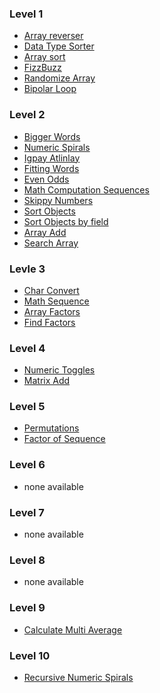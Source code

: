 ### Level 1
- <a href="practice02/README.md" target="_blank">Array reverser</a>
- <a href="practice03/README.md" target="_blank">Data Type Sorter</a>
- <a href="practice04/README.md" target="_blank">Array sort</a>
- <a href="practice05/README.md" target="_blank">FizzBuzz</a>
- <a href="practice20/README.md" target="_blank">Randomize Array</a>
- <a href="practice21/README.md" target="_blank">Bipolar Loop</a>

### Level 2
- <a href="practice01/README.md" target="_blank">Bigger Words</a>
- <a href="practice06/README.md" target="_blank">Numeric Spirals</a>
- <a href="practice07/README.md" target="_blank">Igpay Atlinlay</a>
- <a href="practice09/README.md" target="_blank">Fitting Words</a>
- <a href="practice11/README.md" target="_blank">Even Odds</a>
- <a href="practice13/README.md" target="_blank">Math Computation Sequences</a>
- <a href="practice17/README.md" target="_blank">Skippy Numbers</a>
- <a href="practice11/README.md" target="_blank">Sort Objects</a>
- <a href="practice22/README.md" target="_blank">Sort Objects by field</a>
- <a href="practice25/README.md" target="_blank">Array Add</a>
- <a href="practice26/README.md" target="_blank">Search Array</a>

### Levle 3
- <a href="practice08/README.md" target="_blank">Char Convert</a>
- <a href="practice12/README.md" target="_blank">Math Sequence</a>
- <a href="practice14/README.md" target="_blank">Array Factors</a>
- <a href="practice23/README.md" target="_blank">Find Factors</a>

### Level 4
- <a href="practice15/README.md" target="_blank">Numeric Toggles</a>
- <a href="practice24/README.md" target="_blank">Matrix Add</a>

### Level 5
- <a href="practice10/README.md" target="_blank">Permutations</a>
- <a href="practice16/README.md" target="_blank">Factor of Sequence</a>

### Level 6
- none available

### Level 7
- none available

### Level 8
- none available

### Level 9
- <a href="practice18/README.md" target="_blank">Calculate Multi Average</a>

### Level 10
- <a href="practice27/README.md" target="_blank">Recursive Numeric Spirals</a>
